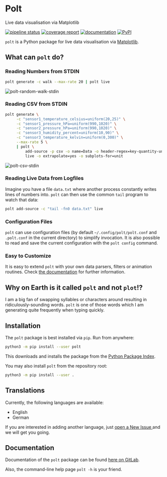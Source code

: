# Polt

Live data visualisation via Matplotlib

[![pipeline status](https://gitlab.com/nobodyinperson/python3-polt/badges/master/pipeline.svg)](https://gitlab.com/nobodyinperson/python3-polt/commits/master)
[![coverage report](https://gitlab.com/nobodyinperson/python3-polt/badges/master/coverage.svg)](https://nobodyinperson.gitlab.io/python3-polt/coverage-report/)
[![documentation](https://img.shields.io/badge/docs-sphinx-brightgreen.svg)](https://nobodyinperson.gitlab.io/python3-polt/)
[![PyPI](https://badge.fury.io/py/polt.svg)](https://badge.fury.io/py/polt)

`polt` is a Python package for live data visualisation via
[Matplotlib](https://matplotlib.org/).

## What can `polt` do?

### Reading Numbers from STDIN

```bash
polt generate -c walk --max-rate 20 | polt live
```

![polt-random-walk-stdin](https://gitlab.com/nobodyinperson/python3-polt/uploads/5b869729f3abc5a630c1fc2861c9a012/polt-live-random-walk.png)

### Reading CSV from STDIN

```bash
polt generate \
     -c "sensor1_temperature_celsius=uniform(20,25)" \
     -c "sensor1_pressure_hPa=uniform(990,1020)" \
     -c "sensor2_pressure_hPa=uniform(990,1020)" \
     -c "sensor3_humidity_percent=uniform(10,90)" \
     -c "sensor3_temperature_kelvin=uniform(0,300)" \
     --max-rate 5 \
     | polt \
         add-source -p csv -o name=Data -o header-regex=key-quantity-unit \
         live -o extrapolate=yes -o subplots-for=unit
```

![polt-csv-stdin](https://gitlab.com/nobodyinperson/python3-polt/uploads/2e6c1c25d6a828bff4c075dec980e6a2/polt-live-5-random-sensors-by-unit.png)

### Reading Live Data from Logfiles

Imagine you have a file `data.txt` where another process constantly writes
lines of numbers into. `polt` can then use the common `tail` program to watch
that data:

```bash
polt add-source -c "tail -fn0 data.txt" live
```

### Configuration Files

`polt` can use configuration files (by default `~/.config/polt/polt.conf` and
`.polt.conf` in the current directory) to simplify invocation. It is also
possible to read and save the current configuration with the `polt config`
command.

### Easy to Customize

It is easy to extend `polt` with your own data parsers, filters or animation
routines.  Check [the
documentation](https://nobodyinperson.gitlab.io/python3-polt/) for further
information.

## Why on Earth is it called `polt` and not `plot`!?

I am a big fan of swapping syllables or characters around resulting in
ridiculously-sounding words. `polt` is one of those words which I am generating
quite frequently when typing quickly.

## Installation

The `polt` package is best installed via `pip`. Run from anywhere:

```bash
python3 -m pip install --user polt
```

This downloads and installs the package from the [Python Package
Index](https://pypi.org).

You may also install `polt` from the repository root:

```bash
python3 -m pip install --user .
```

## Translations

Currently, the following languages are available:

- English
- German

If you are interested in adding another language, just [open a New Issue
](https://gitlab.com/nobodyinperson/python3-polt/issues/new) and we will get
you going.

## Documentation

Documentation of the `polt` package can be found [here on
GitLab](https://nobodyinperson.gitlab.io/python3-polt/).

Also, the command-line help page `polt -h` is your friend.
